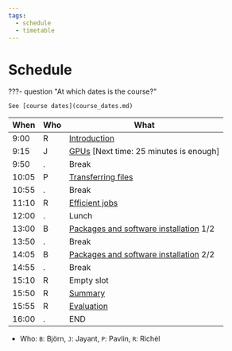 ```yaml
---
tags:
  - schedule
  - timetable
---
```


# Schedule

???- question "At which dates is the course?"

    See [course dates](course_dates.md)

When | Who  | What
-----|------|-------------------------
9:00 | R    | [Introduction](intro.md)
9:15 | J    | [GPUs](gpu.md) [Next time: 25 minutes is enough]
9:50 | .    | Break
10:05| P    | [Transferring files](transfer.md)
10:55| .    | Break
11:10| R    | [Efficient jobs](efficient_jobs.md)
12:00| .    | Lunch
13:00| B    | [Packages and software installation](https://uppmax.github.io/bianca_workshops/intermediate/install/) 1/2
13:50| .    | Break
14:05| B    | [Packages and software installation](https://uppmax.github.io/bianca_workshops/intermediate/install/) 2/2
14:55| .    | Break
15:10| R    | Empty slot
15:50| R    | [Summary](summary.md)
15:55| R    | [Evaluation](evaluation.md)
16:00| .    | END

- Who: `B`: Björn, `J`: Jayant, `P`: Pavlin, `R`: Richèl
